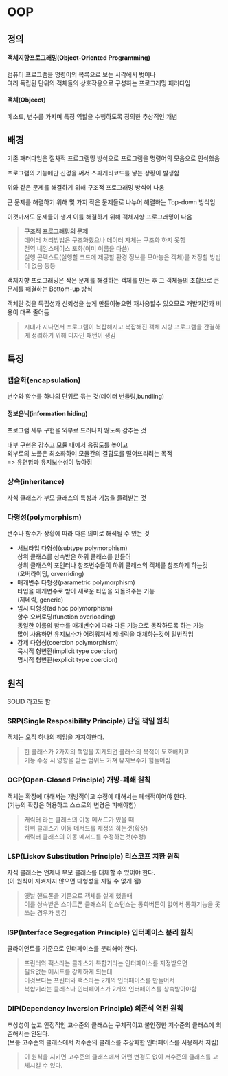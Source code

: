 # OOP

## 정의

#### 객체지향프로그래밍(Object-Oriented Programming)
컴퓨터 프로그램을 명령어의 목록으로 보는 시각에서 벗어나 <br>
여러 독립된 단위의 객체들의 상호작용으로 구성하는 프로그래밍 패러다임

#### 객체(Objeect)
메소드, 변수를 가지며 특정 역할을 수행하도록 정의한 추상적인 개념

## 배경

기존 패러다임은 절차적 프로그램밍 방식으로 프로그램을 명령어의 모음으로 인식했음

프로그램의 기능에만 신경을 써서 스파게티코드를 낳는 상황이 발생함

위와 같은 문제를 해결하기 위해 구조적 프로그래밍 방식이 나옴

큰 문제를 해결하기 위해 몇 가지 작은 문제들로 나누어 해결하는 Top-down 방식임

이것마저도 문제들이 생겨 이를 해결하기 위해 객체지향 프로그래밍이 나옴
> **구조적 프로그래밍의 문제**<br>
> 데이터 처리방법은 구조화했으나 데이터 자체는 구조화 하지 못함<br>
> 전역 네임스페이스 포화(이미 이름을 다씀)<br>
> 실행 콘텍스트(실행할 코드에 제공할 환경 정보를 모아놓은 객체)를 저장할 방법이 없음 등등

객체지향 프로그래밍은 작은 문제를 해결하는 객체를 만든 후 그 객체들의 조합으로 큰문제를 해결하는 Bottom-up 방식

객체란 것을 독립성과 신뢰성을 높게 만들어놓으면 재사용할수 있으므로 개발기간과 비용이 대폭 줄어듬

> 시대가 지나면서 프로그램이 복잡해지고 복잡해진 객체 지향 프로그램을 간결하게 정리하기 위해 디자인 패턴이 생김

## 특징

### 캡슐화(encapsulation)

변수와 함수를 하나의 단위로 묶는 것(데이터 번들링,bundling)

#### 정보은닉(information hiding)

프로그램 세부 구현을 외부로 드러나지 않도록 감추는 것

내부 구현은 감추고 모듈 내에서 응집도를 높이고<br>
외부로의 노풀은 최소화하여 모듈간의 결합도를 떨어뜨리려는 목적<br> 
=> 유연함과 유지보수성이 높아짐

### 상속(inheritance)

자식 클래스가 부모 클래스의 특성과 기능을 물려받는 것

### 다형성(polymorphism)

변수나 함수가 상황에 따라 다른 의미로 해석될 수 있는 것

+ 서브타입 다형성(subtype polymorphism)<br>
    상위 클래스를 상속받은 하위 클래스를 만들어 <br>
    상위 클래스의 포인터나 참조변수들이 하위 클래스의 객체를 참조하게 하는것<br>
    (오버라이딩, orverriding)
+ 매개변수 다형성(parametric polymorphism)<br>
    타입을 매개변수로 받아 새로운 타입을 되돌려주는 기능<br>
   (제네릭, generic)
+ 임시 다형성(ad hoc polymorphism)<br>
    함수 오버로딩(function overloading)<br>
    동일한 이름의 함수를 매개변수에 따라 다른 기능으로 동작하도록 하는 기능<br>
    많이 사용하면 유지보수가 어려워져서 제네릭을 대체하는것이 일반적임
+ 강제 다형성(coercion polymorphism)<br>
    묵시적 형변환(implicit type coercion)<br>명시적 형변환(explicit type coercion)

## 원칙
SOLID 라고도 함

### SRP(Single Resposibility Principle) 단일 책임 원칙

객체는 오직 하나의 책임을 가져야한다.

> 한 클래스가 2가지의 책임을 지게되면 클래스의 목적이 모호해지고<br>
> 기능 수정 시 영향을 받는 범위도 커져 유지보수가 힘들어짐

### OCP(Open-Closed Principle) 개방-폐쇄 원칙

객체는 확장에 대해서는 개방적이고 수정에 대해서는 폐쇄적이어야 한다.<br>
(기능의 확장은 허용하고 스스로의 변경은 피해야함)

> 캐릭터 라는 클래스의 이동 메서드가 있을 때<br>
> 하위 클래스가 이동 메서드를 재정의 하는것(확장)<br>
> 캐릭터 클래스의 이동 메서드를 수정하는것(수정)

### LSP(Liskov Substitution Principle) 리스코프 치환 원칙

자식 클래스는 언제나 부모 클래스를 대체할 수 있어야 한다.<br>
(이 원칙이 지켜지지 않으면 다형성을 지킬 수 없게 됨)

> 옛날 핸드폰을 기준으로 객체를 설계 했을때<br>
> 이를 상속받은 스마트폰 클래스의 인스턴스는 통화버튼이 없어서 통화기능을 못쓰는 경우가 생김 

### ISP(Interface Segregation Principle) 인터페이스 분리 원칙

클라이언트를 기준으로 인터페이스를 분리해야 한다.

> 프린터와 팩스라는 클래스가 복합기라는 인터페이스를 지정받으면<br> 
> 필요없는 메서드를 강제하게 되는데<br>
> 이것보다는 프린터와 팩스라는 2개의 인터페이스를 만들어서<br>
> 복합기라는 클래스나 인터페이스가 2개의 인터페이스를 상속받아야함

### DIP(Dependency Inversion Principle) 의존석 역전 원칙

추상성이 높고 안정적인 고수준의 클래스는 구체적이고 불안정한 저수준의 클래스에 의존해서는 안된다.<br>
(보통 고수준의 클래스에서 저수준의 클래스를 추상화한 인터페이스를 사용해서 지킴)

> 이 원칙을 지키면 고수준의 클래스에서 어떤 변경도 없이
> 저수준의 클래스를 교체시킬 수 있다.
